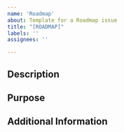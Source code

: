 ```yaml
---
name: 'Roadmap'
about: Template for a Roadmap issue
title: "[ROADMAP]"
labels: ''
assignees: ''

---
```


## Description
<!--Provide a description of the change-->

## Purpose
<!--Describe the purpose of this change-->

## Additional Information
<!--Provide as much information as possible as to the possible solution or anything else relating to the issue-->
